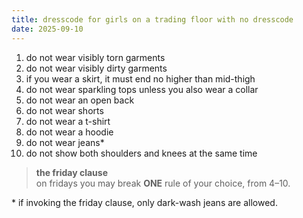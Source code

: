 ```yaml
---
title: dresscode for girls on a trading floor with no dresscode
date: 2025-09-10
---
```


1. do not wear visibly torn garments 
2. do not wear visibly dirty garments  
3. if you wear a skirt, it must end no higher than mid-thigh  
4. do not wear sparkling tops unless you also wear a collar  
5. do not wear an open back  
6. do not wear shorts  
7. do not wear a t-shirt  
8. do not wear a hoodie  
9. do not wear jeans*  
10. do not show both shoulders and knees at the same time  

> **the friday clause**  
on fridays you may break **ONE** rule of your choice, from 4–10.

  

\* if invoking the friday clause, only dark-wash jeans are allowed.